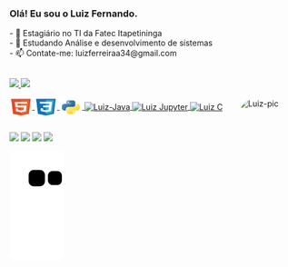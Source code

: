 ### Olá! Eu sou o Luiz Fernando.

<div align="left">
- 🔭 Estagiário no TI da Fatec Itapetininga<br>
- 🌱 Estudando Análise e desenvolvimento de sistemas<br>
- 📫 Contate-me: luizferreiraa34@gmail.com<br>
</div>

##

<div align="left">
  <a href="https://github.com/luizferreiira">
  <img height="180em" src="https://github-readme-stats.vercel.app/api?username=luizferreiira&show_icons=true&theme=tokyonight&include_all_commits=true&count_private=true"/>
  <img height="180em" src="https://github-readme-stats.vercel.app/api/top-langs/?username=luizferreiira&layout=compact&langs_count=7&theme=tokyonight"/>
</div>
  
  <div style="display: inline_block"><br>
  <img align="center" alt="Luiz-HTML" height="30" width="40" src="https://raw.githubusercontent.com/devicons/devicon/master/icons/html5/html5-original.svg">
  <img align="center" alt="Luiz-CSS" height="30" width="40" src="https://raw.githubusercontent.com/devicons/devicon/master/icons/css3/css3-original.svg">
  <img align="center" alt="Luiz-Python" height="30" width="40" src="https://raw.githubusercontent.com/devicons/devicon/master/icons/python/python-original.svg">
  <img align="center" alt="Luiz-Java" height="30" width="40" src="https://cdn.jsdelivr.net/gh/devicons/devicon/icons/java/java-original.svg">
  <img align="center" alt="Luiz Jupyter" height="30" width="40" src="https://cdn.jsdelivr.net/gh/devicons/devicon/icons/jupyter/jupyter-original-wordmark.svg">
  <img align="center" alt="Luiz C" height="30" width="40" src="https://cdn.jsdelivr.net/gh/devicons/devicon/icons/c/c-original.svg">
  <img align="right" alt="Luiz-pic" height="110" width="100" style="border-radius:30px;" src="https://media.discordapp.net/attachments/769772574317608963/930705295343255562/miranha-renato-miranha.gif">
</div>
  
##
  
<div> 
  <a href="https://www.instagram.com/luiz.ferreiira/" target="_blank"><img src="https://img.shields.io/badge/-Instagram-%23E4405F?style=for-the-badge&logo=instagram&logoColor=white" target="_blank"></a>
 	<a href="https://www.twitch.tv/zfreefas" target="_blank"><img src="https://img.shields.io/badge/Twitch-9146FF?style=for-the-badge&logo=twitch&logoColor=white" target="_blank"></a>
 <a href="https://discord.com/channels/@zNando#3704" target="_blank"><img src="https://img.shields.io/badge/Discord-7289DA?style=for-the-badge&logo=discord&logoColor=white" target="_blank"></a> 
  <a href="https://www.linkedin.com/in/luiz-ferreira-428b441b3/" target="_blank"><img src="https://img.shields.io/badge/-LinkedIn-%230077B5?style=for-the-badge&logo=linkedin&logoColor=white" target="_blank"></a>
  

![Snake animation](https://github.com/rafaballerini/rafaballerini/blob/output/github-contribution-grid-snake.svg)
